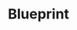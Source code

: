 ---
blog: https://blueprintsys.com/blog
linkedin: https://linkedin.com/company/blueprint-software-systems
logohandle: blueprintsys
sort: blueprintsys
title: Blueprint
twitter: https://x.com/blueprintsys
website: https://www.blueprintsys.com/
---